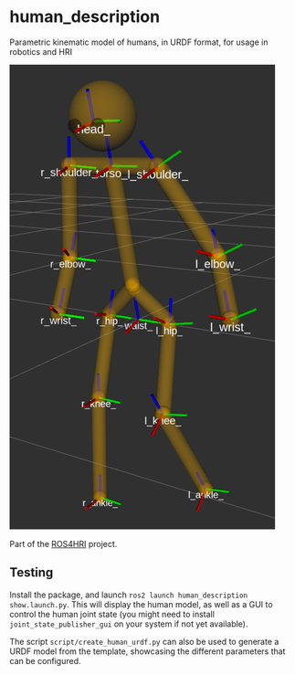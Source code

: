 # human_description

Parametric kinematic model of humans, in URDF format, for usage in robotics and HRI

![Human model, rendered in rviz](doc/rviz_human.png)

Part of the [ROS4HRI](https://wiki.ros.org/hri) project.

## Testing

Install the package, and launch `ros2 launch human_description show.launch.py`.
This will display the human model, as well as a GUI to control the human joint
state (you might need to install `joint_state_publisher_gui` on your system if
not yet available).


The script `script/create_human_urdf.py` can also be used to generate a URDF
model from the template, showcasing the different parameters that can be
configured.
